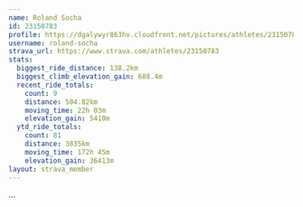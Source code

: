 ```yaml
---
name: Roland Socha
id: 23150783
profile: https://dgalywyr863hv.cloudfront.net/pictures/athletes/23150783/14745672/4/large.jpg
username: roland-socha
strava_url: https://www.strava.com/athletes/23150783
stats:
  biggest_ride_distance: 138.2km
  biggest_climb_elevation_gain: 688.4m
  recent_ride_totals:
    count: 9
    distance: 504.82km
    moving_time: 22h 03m
    elevation_gain: 5410m
  ytd_ride_totals:
    count: 81
    distance: 3835km
    moving_time: 172h 45m
    elevation_gain: 36413m
layout: strava_member
--- 
```

...
